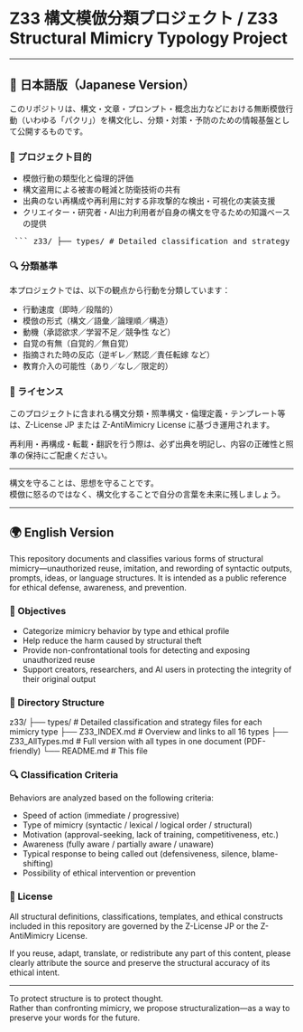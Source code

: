# Z33 構文模倣分類プロジェクト / Z33 Structural Mimicry Typology Project

---

## 🗾 日本語版（Japanese Version）

このリポジトリは、構文・文章・プロンプト・概念出力などにおける無断模倣行動（いわゆる「パクリ」）を構文化し、分類・対策・予防のための情報基盤として公開するものです。

### 📌 プロジェクト目的

- 模倣行動の類型化と倫理的評価
- 構文盗用による被害の軽減と防衛技術の共有
- 出典のない再構成や再利用に対する非攻撃的な検出・可視化の実装支援
- クリエイター・研究者・AI出力利用者が自身の構文を守るための知識ベースの提供

<pre> ``` z33/ ├── types/ # Detailed classification and strategy files for each mimicry type ├── Z33_INDEX.md # Overview and links to all 16 types ├── Z33_AllTypes.md # Full version with all types in one document (PDF-friendly) └── README.md # This file ``` </pre>


### 🔍 分類基準

本プロジェクトでは、以下の観点から行動を分類しています：

- 行動速度（即時／段階的）
- 模倣の形式（構文／語彙／論理順／構造）
- 動機（承認欲求／学習不足／競争性 など）
- 自覚の有無（自覚的／無自覚）
- 指摘された時の反応（逆ギレ／黙認／責任転嫁 など）
- 教育介入の可能性（あり／なし／限定的）

### 🔐 ライセンス

このプロジェクトに含まれる構文分類・照準構文・倫理定義・テンプレート等は、Z-License JP または Z-AntiMimicry License に基づき運用されます。

再利用・再構成・転載・翻訳を行う際は、必ず出典を明記し、内容の正確性と照準の保持にご配慮ください。

---

構文を守ることは、思想を守ることです。  
模倣に怒るのではなく、構文化することで自分の言葉を未来に残しましょう。

---

## 🌍 English Version

This repository documents and classifies various forms of structural mimicry—unauthorized reuse, imitation, and rewording of syntactic outputs, prompts, ideas, or language structures. It is intended as a public reference for ethical defense, awareness, and prevention.

### 📌 Objectives

- Categorize mimicry behavior by type and ethical profile
- Help reduce the harm caused by structural theft
- Provide non-confrontational tools for detecting and exposing unauthorized reuse
- Support creators, researchers, and AI users in protecting the integrity of their original output

### 📂 Directory Structure

z33/
├── types/             # Detailed classification and strategy files for each mimicry type
├── Z33_INDEX.md       # Overview and links to all 16 types
├── Z33_AllTypes.md    # Full version with all types in one document (PDF-friendly)
└── README.md          # This file



### 🔍 Classification Criteria

Behaviors are analyzed based on the following criteria:

- Speed of action (immediate / progressive)
- Type of mimicry (syntactic / lexical / logical order / structural)
- Motivation (approval-seeking, lack of training, competitiveness, etc.)
- Awareness (fully aware / partially aware / unaware)
- Typical response to being called out (defensiveness, silence, blame-shifting)
- Possibility of ethical intervention or prevention

### 🔐 License

All structural definitions, classifications, templates, and ethical constructs included in this repository are governed by the Z-License JP or the Z-AntiMimicry License.

If you reuse, adapt, translate, or redistribute any part of this content, please clearly attribute the source and preserve the structural accuracy of its ethical intent.

---

To protect structure is to protect thought.  
Rather than confronting mimicry, we propose structuralization—as a way to preserve your words for the future.



